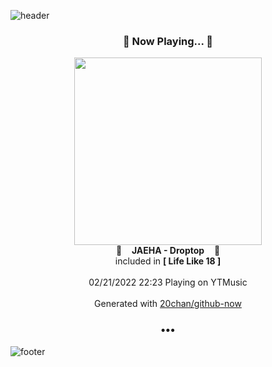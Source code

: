![header](https://capsule-render.vercel.app/api?type=wave&height=170&section=header&text=Hi.%20I'm%20SHIFT&fontColor=090707&fontAlignX=45&fontAlignY=65&fontSize=100)

<h3 align="center">🎵 Now Playing... 🎵</h3>
<p align="center">
  <a href="https://music.youtube.com/watch?v=klHi6YxcrWI">
    <img width="300" src="https://lh3.googleusercontent.com/45qkjy8Pvp-Ccf_LAGPJf0nDhLzuMB-X7DZR9zCAsd-W-mnqXPO5nnygixOOxqp7BnIGXUc7uGVghBY_">
  </a>
  <br>
  🎵&nbsp&nbsp&nbsp <b>JAEHA - Droptop</b> &nbsp&nbsp&nbsp🎵
  <br>
  included in <b>[ Life Like 18 ]</b>
  
  <br />
  <br />
  02/21/2022 22:23 Playing on YTMusic
  <br />
  <br />
  Generated with <a href="https://github.com/20chan/github-now">20chan/github-now</a>
</p>

<h3 align="center">•••</h3>

![footer](https://capsule-render.vercel.app/api?type=wave&height=150&section=footer)
